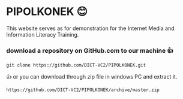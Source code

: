 


# PIPOLKONEK :blush:
This website serves as for demonstration for the Internet Media and Information Literacy Training.

### download a repository on GitHub.com to our machine :thumbsup:
```
git clone https://github.com/DICT-VC2/PIPOLKONEK.git
```
:thumbsup: or you can download through zip file in windows PC and extract it.
```
https://github.com/DICT-VC2/PIPOLKONEK/archive/master.zip
```
